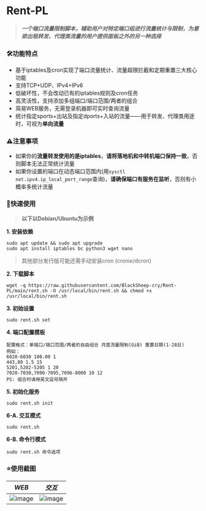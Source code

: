 # Rent-PL
> ***一个端口流量限制脚本，辅助用户对特定端口组进行流量统计与限制，为意欲出租转发、代理类流量的用户提供面板之外的另一种选择***

### 🛠功能特点
- 基于iptables及cron实现了端口流量统计、流量超限拦截和定期重置三大核心功能
- 支持TCP+UDP、IPv4+IPv6
- 低破坏性，不会改动已有的iptables规则及cron任务
- 高灵活性，支持添加多组端口/端口范围/两者的组合
- 简易WEB服务，无需登录机器即可实时查询流量
- 统计指定sports+出站及指定dports+入站的流量——用于转发、代理类用途时，可视为****单向流量****

### ⚠注意事项
- 如果你的****流量转发使用的是iptables****，****请将落地机和中转机端口保持一致****，否则脚本无法正常统计流量
- 如果你设置的端口在动态端口范围内(用```sysctl net.ipv4.ip_local_port_range```查询)，****请确保端口有服务在监听****，否则有小概率多统计流量

### 📑快速使用
> **以下以Debian/Ubuntu为示例**

****1. 安装依赖****

```
sudo apt update && sudo apt upgrade
sudo apt install iptables bc python3 wget nano
```
> 其他部分发行版可能还需手动安装cron (cronie/dcron)

****2. 下载脚本****
```
wget -q https://raw.githubusercontent.com/BlackSheep-cry/Rent-PL/main/rent.sh -O /usr/local/bin/rent.sh && chmod +x /usr/local/bin/rent.sh
```

****3. 初始设置****
```
sudo rent.sh set
```

****4. 端口配置模板****
```
配置格式：单端口/端口范围/两者的自由组合 月度流量限制(GiB) 重置日期(1-28日)
例如：
6020-6030 100.00 1
443,80 1.5 15
5201,5202-5205 1 20 
7020-7030,7090-7095,7096-8000 10 12
PS: 组合时请用英文逗号隔开
```

****5. 初始化服务****
```
sudo rent.sh init
```

****6-A. 交互模式****
```
sudo rent.sh
```

****6-B. 命令行模式****
```
sudo rent.sh 命令选项
```

### ⭐使用截图
|***WEB***|***交互***|
|---|---|
|![image](https://raw.githubusercontent.com/BlackSheep-cry/Rent-PL/main/images/WEB.png)|![image](https://raw.githubusercontent.com/BlackSheep-cry/Rent-PL/main/images/interactive.png)|
